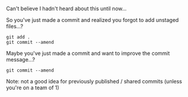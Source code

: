 Can't believe I hadn't heard about this until now...

So you've just made a commit and realized you forgot to add unstaged files...?

```
git add .
git commit --amend
```

Maybe you've just made a commit and want to improve the commit message...?

```
git commit --amend
```

Note: not a good idea for previously published / shared commits (unless you're on a team of 1)
